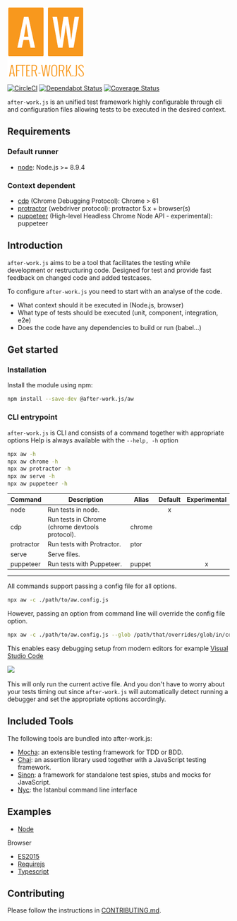 ![after-work.js](commands-common/server/aw.png)

[![CircleCI](https://circleci.com/gh/qlik-oss/after-work.js.svg?style=shield)](https://circleci.com/gh/qlik-oss/after-work.js)
[![Dependabot Status](https://api.dependabot.com/badges/status?host=github&identifier=76359281)](https://dependabot.com)
[![Coverage Status](https://coveralls.io/repos/github/qlik-oss/after-work.js/badge.svg?branch=master)](https://coveralls.io/github/qlik-oss/after-work.js?branch=master)

`after-work.js` is an unified test framework highly configurable through cli and configuration files allowing tests to be executed in the desired context.

## Requirements

### Default runner

* [node](./docs/node.md#node): Node.js >= 8.9.4

### Context dependent

* [cdp](./docs/cdp.md#cdp) (Chrome Debugging Protocol): Chrome > 61
* [protractor](./docs/protractor.md#protractor-config) (webdriver protocol): protractor 5.x + browser(s)
* [puppeteer](https://github.com/GoogleChrome/puppeteer) (High-level Headless Chrome Node API - experimental): puppeteer

## Introduction

`after-work.js` aims to be a tool that facilitates the testing while development or restructuring code.
Designed for test and provide fast feedback on changed code and added testcases.

To configure `after-work.js` you need to start with an analyse of the code.
* What context should it be executed in (Node.js, browser)
* What type of tests should be executed (unit, component, integration, e2e)
* Does the code have any dependencies to build or run (babel...)

## Get started

### Installation

Install the module using npm:

```sh
npm install --save-dev @after-work.js/aw
```

### CLI entrypoint

`after-work.js` is CLI and consists of a command together with appropriate options
Help is always available with the `--help, -h` option

```sh
npx aw -h
npx aw chrome -h
npx aw protractor -h
npx aw serve -h
npx aw puppeteer -h
```

 | Command    | Description                                     | Alias  | Default | Experimental |
 | ---------- | ----------------------------------------------- | ------ | :-----: | :----------: |
 | node       | Run tests in node.                              |        | x       |              |
 | cdp        | Run tests in Chrome (chrome devtools protocol). | chrome |         |              |
 | protractor | Run tests with Protractor.                      | ptor   |         |              |
 | serve      | Serve files.                                    |        |         |              |
 | puppeteer  | Run tests with Puppeteer.                       | puppet |         | x            |

---

All commands support passing a config file for all options.

```sh
npx aw -c ./path/to/aw.config.js
```

However, passing an option from command line will override the config file option.

```sh
npx aw -c ./path/to/aw.config.js --glob /path/that/overrides/glob/in/config/file
```

This enables easy debugging setup from modern editors for example [Visual Studio Code](https://code.visualstudio.com/)

![](./docs/vscode-debug-config.png)

This will only run the current active file. And you don't have to worry about your tests timing out
since `after-work.js` will automatically detect running a debugger and set the appropriate options accordingly.

## Included Tools

The following tools are bundled into after-work.js:

* [Mocha](https://mochajs.org/): an extensible testing framework for TDD or BDD.
* [Chai](http://chaijs.com/): an assertion library used together with a JavaScript testing framework.
* [Sinon](http://sinonjs.org/): a framework for standalone test spies, stubs and mocks for JavaScript.
* [Nyc](https://istanbul.js.org/): the Istanbul command line interface

## Examples

* [Node](./examples/node/README.md)

Browser

* [ES2015](./examples/es2015/README.md)
* [Requirejs](./examples/requirejs/README.md)
* [Typescript](./examples/typescript/README.md)

## Contributing

Please follow the instructions in [CONTRIBUTING.md](.github/CONTRIBUTING.md).
